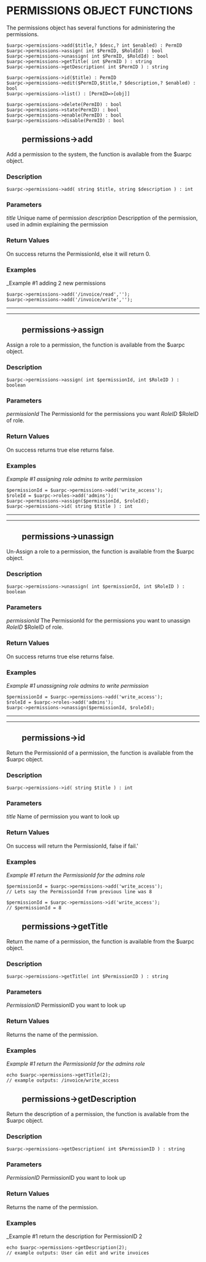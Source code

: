 <style>

</style>

# PERMISSIONS OBJECT FUNCTIONS

The permissions object has several functions for administering the permissions.

    $uarpc->permissions->add($title,? $desc,? int $enabled) : PermID
    $uarpc->permissions->assign( int $PermID, $RoldId) : bool
    $uarpc->permissions->unassign( int $PermID, $RoldId) : bool
    $uarpc->permissions->getTitle( int $PermID ) : string
    $uarpc->permissions->getDescription( int $PermID ) : string

    $uarpc->permissions->id($title) : PermID
    $uarpc->permissions->edit($PermID,$title,? $description,? $enabled) : bool
    $uarpc->permissions->list() : [PermID=>[obj]]

    $uarpc->permissions->delete(PermID) : bool
    $uarpc->permissions->state(PermID) : bool
    $uarpc->permissions->enable(PermID) : bool
    $uarpc->permissions->disable(PermID) : bool
## <dd>**permissions->add**</dd>

Add a permission to the system, the function is available from the $uarpc object.

### **Description**

    $uarpc->permissions->add( string $title, string $description ) : int

### **Parameters**

_title_
    Unique name of permission
_description_
    Descripption of the permission, used in admin explaining the permission

### **Return Values**

On success returns the PermissionId, else it will return 0.

### **Examples**

_Example #1 adding 2 new permissions

    $uarpc->permissions->add('/invoice/read','');
    $uarpc->permissions->add('/invoice/write','');


<hr>
<hr>

## <dd>**permissions->assign**</dd>

Assign a role to a permission, the function is available from the $uarpc object.

### **Description**

    $uarpc->permissions->assign( int $permissionId, int $RoleID ) : boolean

### **Parameters**

_permissionId_
    The PermissionId for the permissions you want
_RoleID_
    $RoleID of role.

### **Return Values**

On success returns true else returns false.

### **Examples**

_Example #1 assigning role admins to write permission_

    $permissionId = $uarpc->permissions->add('write_access');
    $roleId = $uarpc->roles->add('admins');
    $uarpc->permissions->assign($permissionId, $roleId);
    $uarpc->permissions->id( string $title ) : int

<hr>
<hr>

## <dd>**permissions->unassign**</dd>

Un-Assign a role to a permission, the function is available from the $uarpc object.

### **Description**

    $uarpc->permissions->unassign( int $permissionId, int $RoleID ) : boolean

### **Parameters**

_permissionId_
    The PermissionId for the permissions you want to unassign
_RoleID_
    $RoleID of role.

### **Return Values**

On success returns true else returns false.

### **Examples**

_Example #1 unassigning role admins to write permission_

    $permissionId = $uarpc->permissions->add('write_access');
    $roleId = $uarpc->roles->add('admins');
    $uarpc->permissions->unassign($permissionId, $roleId);

<hr>
<hr>


## <dd>**permissions->id**</dd>

Return the PermissionId of a permission, the function is available from the $uarpc object.

### **Description**

    $uarpc->permissions->id( string $title ) : int

### **Parameters**

_title_
    Name of permission you want to look up

### **Return Values**

On success will return the PermissionId, false if fail.'

### **Examples**

_Example #1 return the PermissionId for the admins role_

    $permissionId = $uarpc->permissions->add('write_access');
    // Lets say the PermissionId from previous line was 8

    $permissionId = $uarpc->permissions->id('write_access');
    // $permissionId = 8

## <dd>**permissions->getTitle**</dd>

Return the name of a permission, the function is available from the $uarpc object.

### **Description**

    $uarpc->permissions->getTitle( int $PermissionID ) : string

### **Parameters**

_PermissionID_
    PermissionID you want to look up

### **Return Values**

Returns the name of the permission.

### **Examples**

_Example #1 return the PermissionId for the admins role_

    echo $uarpc->permissions->getTitle(2);
    // example outputs: /invoice/write_access

## <dd>**permissions->getDescription**</dd>

Return the description of a permission, the function is available from the $uarpc object.

### **Description**

    $uarpc->permissions->getDescription( int $PermissionID ) : string

### **Parameters**

_PermissionID_
    PermissionID you want to look up

### **Return Values**

Returns the name of the permission.

### **Examples**

_Example #1 return the description for PermissionID 2

    echo $uarpc->permissions->getDescription(2);
    // example outputs: User can edit and write invoices

